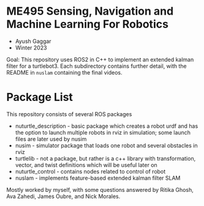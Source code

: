 # ME495 Sensing, Navigation and Machine Learning For Robotics
* Ayush Gaggar
* Winter 2023

Goal: This repository uses ROS2 in C++ to implement an extended kalman filter for a turtlebot3. Each subdirectory contains further detail, with the README in `nuslam` containing the final videos.

# Package List
This repository consists of several ROS packages
- nuturtle_description - basic package which creates a robot urdf and has the option to launch multiple robots in rviz in simulation; some launch files are later used by nusim
- nusim - simulator package that loads one robot and several obstacles in rviz
- turtlelib - not a package, but rather is a c++ library with transformation, vector, and twist definitions which will be useful later on
- nuturtle_control - contains nodes related to control of robot
- nuslam - implements feature-based extended kalman filter SLAM

Mostly worked by myself, with some questions answered by Ritika Ghosh, Ava Zahedi, James Oubre, and Nick Morales.
